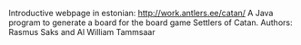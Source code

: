 Introductive webpage in estonian: http://work.antlers.ee/catan/
A Java program to generate a board for the board game Settlers of Catan.
Authors: Rasmus Saks and Al William Tammsaar
